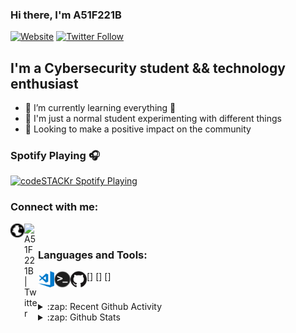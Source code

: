 ### Hi there, I'm A51F221B

[![Website](https://img.shields.io/website?label=@asifkashif478.com&style=for-the-badge&url=https%3A%2F%2F@asifkashif478.com)](https://medium.com/@asifkashif478)
[![Twitter Follow](https://img.shields.io/twitter/follow/A51F221B?color=1DA1F2&logo=twitter&style=for-the-badge)](https://twitter.com/intent/follow?original_referer=https%3A%2F%2Fgithub.com%2FcodeSTACKr&screen_name=A51F221B)

## I'm a Cybersecurity student && technology enthusiast 

- 🌱 I’m currently learning everything 🤣
- 👯 I'm just a normal student experimenting with different things
- 🥅 Looking to make a positive impact on the community

### Spotify Playing 🎧
[<img src="https://now-playing-codestackr.vercel.app/api/spotify-playing" alt="codeSTACKr Spotify Playing" width="350" />](https://open.spotify.com/user/4hdzcas2ogggndw7l5xeoiyhl)

### Connect with me:

[<img align="left" alt="medium.com/@asifkashif478" width="22px" src="https://raw.githubusercontent.com/iconic/open-iconic/master/svg/globe.svg" />][website]
[<img align="left" alt="A51F221B | Twitter" width="22px" src="https://cdn.jsdelivr.net/npm/simple-icons@v3/icons/twitter.svg" />][twitter]

<br />

### Languages and Tools:

[<img align="left" alt="Visual Studio Code" width="26px" src="https://raw.githubusercontent.com/github/explore/80688e429a7d4ef2fca1e82350fe8e3517d3494d/topics/visual-studio-code/visual-studio-code.png" />]
[<img align="left" alt="Terminal" width="26px" src="https://raw.githubusercontent.com/github/explore/80688e429a7d4ef2fca1e82350fe8e3517d3494d/topics/terminal/terminal.png" />]
[<img align="left" alt="GitHub" width="26px" src="https://raw.githubusercontent.com/github/explore/78df643247d429f6cc873026c0622819ad797942/topics/github/github.png" />]
<br />
<br />



<details>
  <summary>:zap: Recent Github Activity</summary>
  

</details>

<details>
  <summary>:zap: Github Stats</summary>

  <img align="left" alt="A51F221B's Github Stats" src="https://github-readme-stats.codestackr.vercel.app/api?username=A51F221B&show_icons=true&hide_border=true" />

</details>

[website]: https://medium.com/@asifkashif478
[twitter]: https://twitter.com/A51F221B
